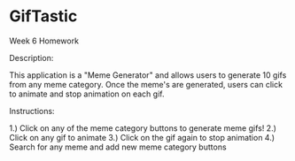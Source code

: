 # GifTastic
Week 6 Homework

Description: 

This application is a "Meme Generator" and allows users to generate 10 gifs from any meme category. Once the meme's are generated, users can click to animate and stop animation on each gif. 

Instructions: 

1.) Click on any of the meme category buttons to generate meme gifs! 
2.) Click on any gif to animate
3.) Click on the gif again to stop animation
4.) Search for any meme and add new meme category buttons
